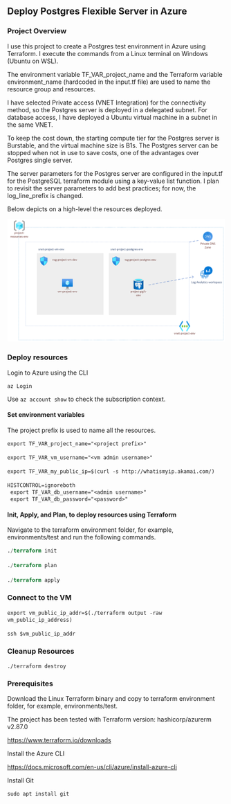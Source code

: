 ## Deploy Postgres Flexible Server in Azure

### Project Overview

I use this project to create a Postgres test environment in Azure using Terraform. I execute the commands from a Linux terminal on Windows (Ubuntu on WSL).
 
The environment variable TF_VAR_project_name and the Terraform variable environment_name (hardcoded in the input.tf file) are used to name the resource group and resources.
 
I have selected Private access (VNET Integration) for the connectivity method, so the Postgres server is deployed in a delegated subnet. For database access, I have deployed a Ubuntu virtual machine in a subnet in the same VNET.
 
To keep the cost down, the starting compute tier for the Postgres server is Burstable, and the virtual machine size is B1s. The Postgres server can be stopped when not in use to save costs, one of the advantages over Postgres single server.
 
The server parameters for the Postgres server are configured in the input.tf for the PostgreSQL terraform module using a key-value list function. I plan to revisit the server parameters to add best practices; for now, the log_line_prefix is changed.

Below depicts on a high-level the resources deployed.


![Azure diagram](/diagram/postgres_flexible_diagram.png)  

### Deploy resources

Login to Azure using the CLI
```
az Login
```

Use `az account show` to check the subscription context.

#### Set environment variables

The project prefix is used to name all the resources.

```variables
export TF_VAR_project_name="<project prefix>"

export TF_VAR_vm_username="<vm admin username>" 

export TF_VAR_my_public_ip=$(curl -s http://whatismyip.akamai.com/)

HISTCONTROL=ignoreboth
 export TF_VAR_db_username="<admin username>"
 export TF_VAR_db_password="<password>"
```

####  Init, Apply, and Plan, to deploy resources using Terraform


Navigate to the terraform environment folder, for example, environments/test and run the following commands.

```terraform
./terraform init

./terraform plan

./terraform apply
```
###  Connect to the VM

```
export vm_public_ip_addr=$(./terraform output -raw vm_public_ip_address) 

ssh $vm_public_ip_addr
```



###  Cleanup Resources

```
./terraform destroy
```


### Prerequisites

Download the Linux Terraform binary and copy to terraform environment folder, for example, environments/test.

The project has been tested with Terraform version: hashicorp/azurerm v2.87.0 

https://www.terraform.io/downloads

Install the Azure CLI

https://docs.microsoft.com/en-us/cli/azure/install-azure-cli

Install Git

```
sudo apt install git
```
